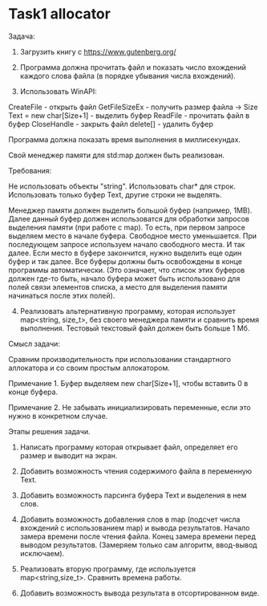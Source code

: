# Task1 allocator

Задача:

1) Загрузить книгу с https://www.gutenberg.org/

2) Программа должна прочитать файл и показать число вхождений каждого слова файла (в порядке убывания числа вхождений).

3) Использовать WinAPI:

CreateFile - открыть файл
GetFileSizeEx - получить размер файла -> Size
Text = new char[Size+1] - выделить буфер
ReadFile - прочитать файл в буфер
CloseHandle - закрыть файл
delete[] - удалить буфер

Программа должна показать время выполнения в миллисекундах.

Свой менеджер памяти для std:map должен быть реализован.

Требования:

Не использовать объекты "string".
Использовать char* для строк.
Использовать только буфер Text, другие строки не выделять.

Менеджер памяти должен выделить большой буфер (например, 1MB).
Далее данный буфер должен использоватся для обработки запросов выделения памяти (при работе с map).
То есть, при первом запросе выделяем место в начале буфера. 
Свободное место уменьшается.
При последующем запросе используем начало свободного места.
И так далее.
Если место в буфере закончится, нужно выделить еще один буфер и так далее.
Все буферы должны быть освобождены в конце программы автоматически.
(Это означает, что список этих буферов должен где-то быть, начало буфера может быть использовано для полей связи элементов списка, а место
для выделения памяти начинаться после этих полей).

4) Реализовать альтернативную программу, которая использует map<string, size_t>, без своего менеджера памяти
и сравнить время выполнения. Тестовый текстовый файл должен быть больше 1 Мб.

Смысл задачи:

Сравним производительность при использовании стандартного аллокатора и со своим простым аллокатором.

Примечание 1.
Буфер выделяем new char[Size+1], чтобы вставить 0 в конце буфера.

Примечание 2.
Не забывать инициализировать переменные, если это нужно в конкретном случае.

Этапы решения задачи.

1) Написать программу которая открывает файл, определяет его размер и выводит на экран.

2) Добавить возможность чтения содержимого файла в переменную Text.

3) Добавить возможность парсинга буфера Text и выделения в нем слов.

4) Добавить возможность добавления слов в map (подсчет числа вхождений с использованием map) и вывода результатов.
Начало замера времени после чтения файла.
Конец замера времени перед выводом результатов.
(Замеряем только сам алгоритм, ввод-вывод исключаем).

5) Реализовать вторую программу, где используется map<string,size_t>.
Сравнить времена работы.

6) Добавить возможность вывода результата в отсортированном виде.
